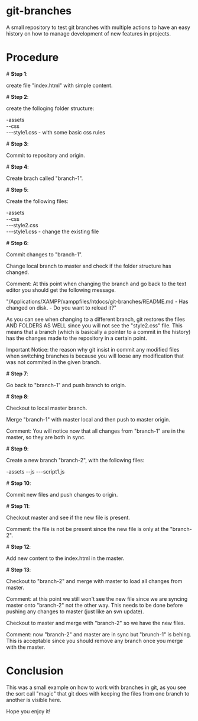 # git-branches
A small repository to test git branches with multiple actions to have an easy history on how to manage development of new features in projects.

# Procedure

\# **Step 1**:

create file "index.html" with simple content.

\# **Step 2**:

create the folloging folder structure:

-assets<br/>
--css<br/>
---style1.css - with some basic css rules<br/>

\# **Step 3**:

Commit to repository and origin.

\# **Step 4**:

Create brach called "branch-1".

\# **Step 5**:

Create the following files:

-assets<br/>
--css<br/>
---style2.css<br/>
---style1.css - change the existing file<br/>

\# **Step 6**:

Commit changes to "branch-1".

Change local branch to master and check if the folder structure has changed.

Comment: At this point when changing the branch and go back to the text editor you should get the following message.

"/Applications/XAMPP/xamppfiles/htdocs/git-branches/README.md - Has changed on disk. - Do you want to reload it?"

As you can see when changing to a different branch, git restores the files AND FOLDERS AS WELL since you will not see the "style2.css" file. This means that a branch (which is basically a pointer to a commit in the history) has the changes made to the repository in a certain point.

Important Notice: the reason why git insist in commit any modified files when switching branches is because you will loose any modification that was not commited in the given branch.

\# **Step 7**:

Go back to "branch-1" and push branch to origin.

\# **Step 8**:

Checkout to local master branch.

Merge "branch-1" with master local and then push to master origin.

Comment: You will notice now that all changes from "branch-1" are in the master, so they are both in sync.

\# **Step 9**:

Create a new branch "branch-2", with the following files:

-assets
--js
---script1.js

\# **Step 10**:

Commit new files and push changes to origin.

\# **Step 11**:

Checkout master and see if the new file is present.

Comment: the file is not be present since the new file is only at the "branch-2".

\# **Step 12**:

Add new content to the index.html in the master.

\# **Step 13**:

Checkout to "branch-2" and merge with master to load all changes from master.

Comment: at this point we still won't see the new file since we are syncing master onto "branch-2" not the other way. This needs to be done before pushing any changes to master (just like an svn update).

Checkout to master and merge with "branch-2" so we have the new files.

Comment: now "branch-2" and master are in sync but "brunch-1" is behing. This is acceptable since you should remove any branch once you merge with the master.


# Conclusion

This was a small example on how to work with branches in git, as you see the sort call "magic" that git does with keeping the files from one branch to another is visible here.

Hope you enjoy it!